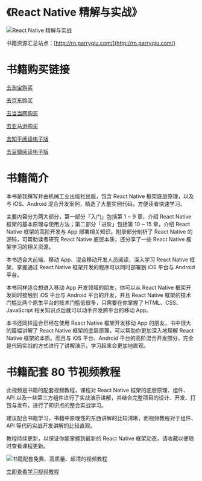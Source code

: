 # 《React Native 精解与实战》

![React Native 精解与实战](https://oindk07nf.qnssl.com/cover-landscape.png)

书籍资源汇总站点：[http://rn.parryqiu.com/](http://rn.parryqiu.com/)

# 书籍购买链接

[去淘宝购买](https://s.taobao.com/search?initiative_id=tbindexz_20170306&ie=utf8&spm=a21bo.2017.201856-taobao-item.2&sourceId=tb.index&search_type=item&ssid=s5-e&commend=all&imgfile=&q=React+Native+%E7%B2%BE%E8%A7%A3%E4%B8%8E%E5%AE%9E%E6%88%98&suggest=history_1&_input_charset=utf-8&wq=&suggest_query=&source=suggest)

[去京东购买](https://search.jd.com/Search?keyword=React%20Native%20%E7%B2%BE%E8%A7%A3%E4%B8%8E%E5%AE%9E%E6%88%98&enc=utf-8&wq=React%20Native%20%E7%B2%BE%E8%A7%A3%E4%B8%8E%E5%AE%9E%E6%88%98&pvid=1e7b3a773195475ca5fa6f9df8cc5591)

[去当当网购买](http://search.dangdang.com/?key=React%20Native%20%BE%AB%BD%E2%D3%EB%CA%B5%D5%BD&act=input)

[去亚马逊购买](https://www.amazon.cn/s/ref=nb_sb_noss?__mk_zh_CN=%E4%BA%9A%E9%A9%AC%E9%80%8A%E7%BD%91%E7%AB%99&url=search-alias%3Daps&field-keywords=React+Native+%E7%B2%BE%E8%A7%A3%E4%B8%8E%E5%AE%9E%E6%88%98&rh=i%3Aaps%2Ck%3AReact+Native+%E7%B2%BE%E8%A7%A3%E4%B8%8E%E5%AE%9E%E6%88%98)

[去知乎阅读电子版](https://www.zhihu.com/pub/book/119567387)

[去豆瓣阅读电子版](https://read.douban.com/search?q=ReactNative%E7%B2%BE%E8%A7%A3%E4%B8%8E%E5%AE%9E%E6%88%98)

# 书籍简介

本书是我撰写并由机械工业出版社出版，包含 React Native 框架底层原理，以及与 iOS、Android 混合开发案例，精选了大量实例代码，方便读者快速学习。

主要内容分为两大部分，第一部分「入门」包括第 1 ~ 9 章，介绍 React Native 框架的基本原理与使用方法；第二部分「进阶」包括第 10 ~ 15 章，介绍 React Native 框架的高阶开发与 App 部署相关知识。附录部分剖析了 React Native 的源码，可帮助读者研究 React Native 底层本质，还分享了一些 React Native 框架学习的相关资源。

本书适合大前端、移动 App、混合移动开发人员阅读，深入学习 React Native 框架，掌握通过 React Native 框架开发的程序可以同时部署到 iOS 平台与 Android 平台。

本书同样适合想进入移动 App 开发领域的朋友，你可以从 React Native 框架开发同时接触到 iOS 平台与 Android 平台的开发，并且 React Native 框架的技术门槛比两个原生平台的技术门槛低很多，只需要在你掌握了 HTML、CSS、JavaScript 相关知识点后就可以动手开发跨平台的移动 App。

本书还同样适合已经在使用 React Native 框架开发移动 App 的朋友，书中很大的篇幅讲解了 React Native 框架的底层原理，可以帮助你更加深入地理解 React Native 框架的本质。而且与 iOS 平台、Android 平台的高阶混合开发部分，完全是代码实战的方式进行了讲解演示，学习起来会更加地直观。

# 书籍配套 80 节视频教程

此视频是书籍的配套视频教程，课程对 React Native 框架的底层原理、组件、API 以及一些第三方组件进行了实战演示讲解，并结合完整项目的设计、开发、打包与发布，进行了知识点的整合实战学习。

建议配合书籍学习，书籍中原理性的东西讲解的比较清晰，而视频教程对于组件、API 等代码实战开发讲解的比较直观。

教程持续更新，以保证你能掌握到最新的 React Native 框架动态，请收藏以便随时查看课程更新。

![书籍配套免费、高质量、超清的视频教程](https://oindk07nf.qnssl.com/react-native-video-cover-v7.jpg)

[立即查看学习视频教程](https://devopen.club/course/reactnative)
